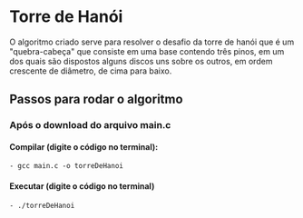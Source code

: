 # Torre de Hanói
  O algoritmo criado serve para resolver o desafio da torre de hanói que é um "quebra-cabeça" que consiste em uma base contendo três pinos, em um dos quais são dispostos alguns discos uns sobre os outros, em ordem crescente de diâmetro, de cima para baixo.

## Passos para rodar o algoritmo 
  ### Após o download do arquivo main.c
  #### Compilar (digite o código no terminal):
    - gcc main.c -o torreDeHanoi
  #### Executar (digite o código no terminal)
    - ./torreDeHanoi
